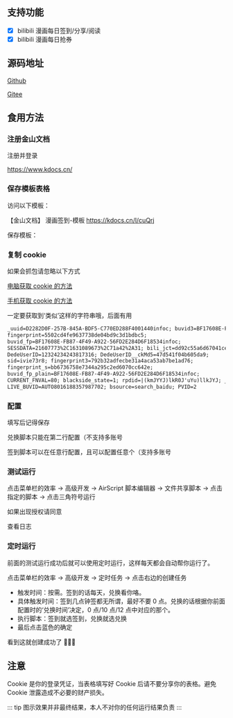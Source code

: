 ---
---

## 支持功能

- [x] bilibili 漫画每日签到/分享/阅读
- [x] bilibili 漫画每日抢券

## 源码地址

[Github](https://github.com/catlair/BiliOutils/tree/dev/wps)

[Gitee](https://gitee.com/catlair/BiliOutils/tree/dev/wps)

## 食用方法

### 注册金山文档

注册并登录

https://www.kdocs.cn/

### 保存模板表格

访问以下模板：

【金山文档】 漫画签到-模板 https://kdocs.cn/l/cuQrj

保存模板：

<n-image src="/images/wps-save.png" alt="wps-save" />

### 复制 cookie

如果会抓包请忽略以下方式

[电脑获取 cookie 的方法](/config/get_value#pc-获取-cookie-的方法)

[手机获取 cookie 的方法](/config/get_cookie_mobile)

一定要获取到‘类似’这样的字符串哦，后面有用

```txt
_uuid=D2282D0F-257B-845A-BDF5-C770ED288F4001440infoc; buvid3=BF17608E-FB87-4F49-A922-56FD2E284D6F18534infoc;
fingerprint=5502cd4fe9637738de04bd9c3d1bdbc5;
buvid_fp=BF17608E-FB87-4F49-A922-56FD2E284D6F18534infoc;
SESSDATA=21607773%2C1631089673%2C71a42%2A31; bili_jct=dd92c55a6d67041ce2f3fb1650889ea8;
DedeUserID=12324234243817316; DedeUserID__ckMd5=47d541f04b605da9;
sid=ivie73r8; fingerprint3=792b32adfecbe31a4aca53ab7be1ad76;
fingerprint_s=bb6736758e7344a295c2ed6070cc642e;
buvid_fp_plain=BF17608E-FB87-4F49-A922-56FD2E284D6F18534infoc;
CURRENT_FNVAL=80; blackside_state=1; rpdid=|(kmJYYJ)lkR0J'uYu)llkJYJ; _dfcaptcha=a46d7562a42065d43a88c053e283e876;
LIVE_BUVID=AUTO8016188357987702; bsource=search_baidu; PVID=2
```

### 配置

填写后记得保存

<n-image src="/images/wps-config.png" alt="wps-config" />

兑换脚本只能在第二行配置（不支持多账号

签到脚本可以在任意行配置，且可以配置任意个（支持多账号

### 测试运行

点击菜单栏的效率 -> 高级开发 -> AirScript 脚本编辑器 -> 文件共享脚本 -> 点击指定的脚本 -> 点击三角符号运行

<n-image src="/images/wps-airscript.png" alt="wps-airscript" />

如果出现授权请同意

<n-image src="/images/wps-ver.png" alt="wps-ver" />

查看日志

<n-image src="/images/wps-log.png" alt="wps-log" />

### 定时运行

前面的测试运行成功后就可以使用定时运行，这样每天都会自动帮你运行了。

点击菜单栏的效率 -> 高级开发 -> 定时任务 -> 点击右边的创建任务

<n-image src="/images/wps-create-task.png" alt="wps-create-task" />

- 触发时间：按需。签到的话每天，兑换看你咯。
- 具体触发时间：签到几点钟签都无所谓，最好不要 0 点。兑换的话根据你前面配置时的‘兑换时间’决定，0 点/10 点/12 点中对应的那个。
- 执行脚本：签到就选签到，兑换就选兑换
- 最后点击蓝色的确定

<n-image src="/images/wps-create-task-time.png" alt="wps-create-task-time" />

看到这就创建成功了 🎉🎉🎉

<n-image src="/images/wps-task.png" alt="wps-task" />

## 注意

Cookie 是你的登录凭证，当表格填写好 Cookie 后请不要分享你的表格。避免 Cookie 泄露造成不必要的财产损失。

::: tip
图示效果并非最终结果，本人不对你的任何运行结果负责
:::

